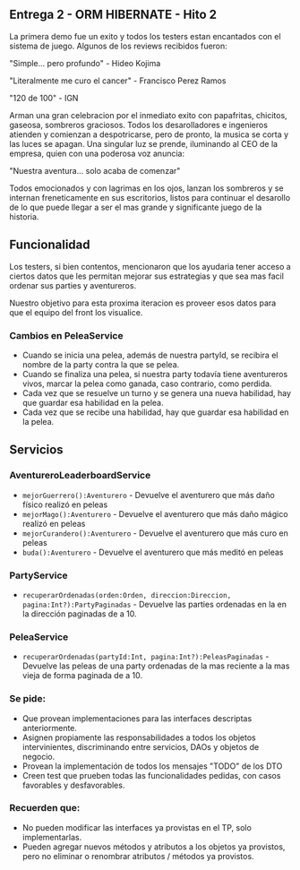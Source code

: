 ## Entrega 2 - ORM HIBERNATE - Hito 2

La primera demo fue un exito y todos los testers estan encantados con el sistema de juego. 
Algunos de los reviews recibidos fueron:

"Simple... pero profundo" -  Hideo Kojima

"Literalmente me curo el cancer" - Francisco Perez Ramos

"120 de 100" - IGN

Arman una gran celebracion por el inmediato exito con papafritas, chicitos, gaseosa, sombreros graciosos. 
Todos los desarolladores e ingenieros atienden y comienzan a despotricarse, pero de pronto, la musica se corta y las luces se apagan.
Una singular luz se prende, iluminando al CEO de la empresa, quien con una poderosa voz anuncia:

"Nuestra aventura... solo acaba de comenzar"

Todos emocionados y con lagrimas en los ojos, lanzan los sombreros y se internan freneticamente en sus escritorios, listos para continuar el desarollo de lo que puede llegar a ser el mas grande y significante juego de la historia.



## Funcionalidad

Los testers, si bien contentos, mencionaron que los ayudaria tener acceso a ciertos datos que les permitan mejorar sus estrategias y que sea mas facil ordenar sus parties y aventureros.

Nuestro objetivo para esta proxima iteracion es proveer esos datos para que el equipo del front los visualice.

### Cambios en PeleaService
- Cuando se inicia una pelea, además de nuestra partyId, se recibira el nombre de la party contra la que se pelea.
- Cuando se finaliza una pelea, si nuestra party todavía tiene aventureros vivos, marcar la pelea como ganada, caso contrario, como perdida.
- Cada vez que se resuelve un turno y se genera una nueva habilidad, hay que guardar esa habilidad en la pelea. 
- Cada vez que se recibe una habilidad, hay que guardar esa habilidad en la pelea. 


## Servicios

### AventureroLeaderboardService

- `mejorGuerrero():Aventurero` - Devuelve el aventurero que más daño físico realizó en peleas 
- `mejorMago():Aventurero` - Devuelve el aventurero que más daño mágico realizó en peleas
- `mejorCurandero():Aventurero` - Devuelve el aventurero que más curo en peleas 
- `buda():Aventurero` - Devuelve el aventurero que más meditó en peleas

### PartyService 

- `recuperarOrdenadas(orden:Orden, direccion:Direccion, pagina:Int?):PartyPaginadas` - Devuelve las parties ordenadas en la en la dirección paginadas de a 10. 


###  PeleaService

- `recuperarOrdenadas(partyId:Int, pagina:Int?):PeleasPaginadas` - Devuelve las peleas de una party ordenadas de la mas reciente a la mas vieja de forma paginada de a 10. 


### Se pide:

- Que provean implementaciones para las interfaces descriptas anteriormente.
- Asignen propiamente las responsabilidades a todos los objetos intervinientes, discriminando entre servicios, DAOs y objetos de negocio.
- Provean la implementación de todos los mensajes "TODO" de los DTO
- Creen test que prueben todas las funcionalidades pedidas, con casos favorables y desfavorables.

### Recuerden que:

- No pueden modificar las interfaces ya provistas en el TP, solo implementarlas.
- Pueden agregar nuevos métodos y atributos a los objetos ya provistos, pero no eliminar o renombrar atributos / métodos ya provistos.

